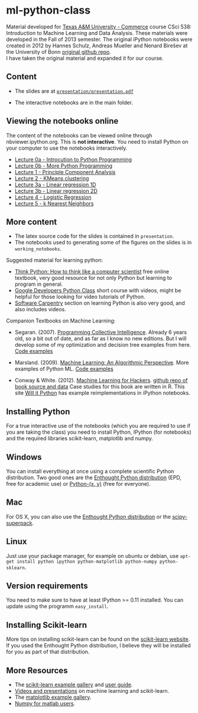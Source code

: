 ml-python-class
=====================

Material developed for [Texas A&M University -
Commerce](http://tamuc.edu) course CSci 538: Introduction to Machine
Learning and Data Analysis.  These materials were developed in the
Fall of 2013 semester.  The original iPython notebooks were created in
2012 by Hannes Schulz, Andreas Mueller and Nenard Birešev at the
University of Bonn
[original github repo](https://github.com/amueller/tutorial_ml_gkbionics).  
I have taken the original material and expanded it for our course.

Content
-------

- The slides are at [``presentation/presentation.pdf``](https://bitbucket.org/dharter/ml-python-class/src/0da68ef892acce620a58162ba4abe68426cae5ad/presentation/presentation.pdf?at=master)

- The interactive notebooks are in the main folder.

Viewing the notebooks online
----------------------------

The content of the notebooks can be viewed online through nbviewer.ipython.org.
This is **not interactive**. You need to install Python on your computer to use the notebooks interactively.

- [Lecture 0a - Introcution to Python Programming](http://nbviewer.ipython.org/urls/bitbucket.org/dharter/ml-python-class/raw/d97154c7a9ac49a86cc8724ceaea5b07f00e1d7c/Lecture-0a-Introduction-to-Python-Programming.ipynb)
- [Lecture 0b - More Python Programming](https://bitbucket.org/dharter/ml-python-class/raw/d97154c7a9ac49a86cc8724ceaea5b07f00e1d7c/Lecture-0b-More-Python-Programming.ipynb)
- [Lecture 1 - Principle Component Analysis](http://nbviewer.ipython.org/urls/bitbucket.org/dharter/ml-python-class/raw/d97154c7a9ac49a86cc8724ceaea5b07f00e1d7c/Lecture-1-PCA.ipynb)
- [Lecture 2 - KMeans clustering](http://nbviewer.ipython.org/urls/bitbucket.org/dharter/ml-python-class/raw/d97154c7a9ac49a86cc8724ceaea5b07f00e1d7c/Lecture-2-Kmeans.ipynb)
- [Lecture 3a - Linear regression 1D](http://nbviewer.ipython.org/urls/bitbucket.org/dharter/ml-python-class/raw/d97154c7a9ac49a86cc8724ceaea5b07f00e1d7c/Lecture-3a-Linear-regression-1d.ipynb)
- [Lecture 3b - Linear regression 2D](http://nbviewer.ipython.org/urls/bitbucket.org/dharter/ml-python-class/raw/d97154c7a9ac49a86cc8724ceaea5b07f00e1d7c/Lecture-3b-Linear-regression-2d.ipynb)
- [Lecture 4 - Logistic Regression](http://nbviewer.ipython.org/urls/bitbucket.org/dharter/ml-python-class/raw/d97154c7a9ac49a86cc8724ceaea5b07f00e1d7c/Lecture-4-Logistic-Regression.ipynb)
- [Lecture 5 - k Nearest Neighbors](http://nbviewer.ipython.org/urls/bitbucket.org/dharter/ml-python-class/raw/d97154c7a9ac49a86cc8724ceaea5b07f00e1d7c/Lecture-5-k-Nearest-Neighbors.ipynb)

More content
------------

- The latex source code for the slides is contained in ``presentation``.
- The notebooks used to generating some of the figures on the slides is in ``working_notebooks``.


Suggested material for learning python:

- [Think Python: How to think like a computer scientist](http://www.greenteapress.com/thinkpython/) free online textbook, very good resource for not only Python but learning to program in general.
- [Google Developers Python Class](https://developers.google.com/edu/python/?hl=ru&csw=1) short course with videos, might be helpful for those looking for video tutorials of Python.
- [Software Carpentry](http://software-carpentry.org/v4/python/index.html) section on learning Python is also very good, and also includes videos.

Companion Textbooks on Machine Learning:

- Segaran. (2007). [Programming Collective Intelligence](http://www.amazon.com/Programming-Collective-Intelligence-Building-Applications/dp/0596529325/ref=sr_1_1?ie=UTF8&qid=1376624477&sr=8-1&keywords=segaran+programming+collective+intelligence).
  Already 6 years old, so a bit out of date, and as far as I know no new
  editions.  But I will develop some of my optimization and decision
  tree examples from here.   [Code examples](http://blog.kiwitobes.com/?p=44)

- Marsland. (2009). [Machine Learning: An Algorithmic Perspective](http://www.amazon.com/Machine-Learning-Algorithmic-Perspective-Recognition/dp/1420067184/ref=sr_1_1?ie=UTF8&qid=1376624555&sr=8-1&keywords=machine+learning+an+algorithmic+perspective).
  More examples of Python ML.  [Code examples](http://seat.massey.ac.nz/personal/s.r.marsland/MLbook.html)

- Conway & White. (2012). [Machine Learning for
  Hackers](http://www.amazon.com/Machine-Learning-Hackers-Drew-Conway/dp/1449303714/ref=sr_1_1?ie=UTF8&qid=1376624747&sr=8-1&keywords=machine+learning+for+hackers). [github repo of book source and data](https://github.com/johnmyleswhite/ML_for_Hackers)
  Case studies for this book are written in R.  This site 
  [Will it Python](http://slendrmeans.wordpress.com/will-it-python/)
  has example reimplementations in iPython notebooks.
  


Installing Python
-----------------

For a true interactive use of the notebooks (which you are required to
use if you are taking the class) you need to install Python, IPython
(for notebooks) and the required libraries scikit-learn, matplotlib
and numpy.

Windows
-------
You can install everything at once using a complete scientific Python distribution.
Two good ones are the [Enthought Python distribution](http://www.enthought.com/products/epd.php) (EPD, free for academic use) or  [Python-(x, y)](http://code.google.com/p/pythonxy/) (free for everyone).

Mac
---
For OS X, you can also use the [Enthought Python distribution](http://www.enthought.com/products/epd.php) or the [scipy-superpack](http://fonnesbeck.github.com/ScipySuperpack/).


Linux
-----
Just use your package manager, for example on ubuntu or debian, use
``apt-get install python ipython python-matplotlib python-numpy python-sklearn``.

Version requirements
--------------------
You need to make sure to have at least IPython >= 0.11 installed. You can update using the programm ``easy_install``.

Installing Scikit-learn
-----------------------
More tips on installing scikit-learn can be found on the [scikit-learn website](http://scikit-learn.sourceforge.net/dev/install.html#installing-an-official-release).  If you used the Enthought Python distribution, I believe they will be installed for you as part of that distribution.


More Resources
--------------
- The [scikit-learn example gallery](http://scikit-learn.sourceforge.net/dev/auto_examples/index.html) and [user guide](http://scikit-learn.sourceforge.net/dev/user_guide.html).
- [Videos and presentations](http://scikit-learn.sourceforge.net/dev/presentations.html) on machine learning and scikit-learn.
- The [matplotlib example gallery](http://matplotlib.org/gallery.html).
- [Numpy for matlab users](http://www.scipy.org/NumPy_for_Matlab_Users).

